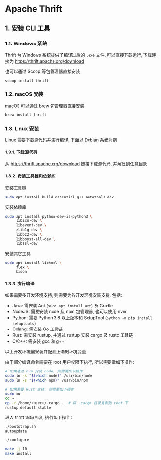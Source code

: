 # Apache Thrift

## 1. 安装 CLI 工具

### 1.1. Windows 系统

Thrift 为 Windows 系统提供了编译过后的 `.exe` 文件, 可以直接下载运行, 下载连接为 <https://thrift.apache.org/download>

也可以通过 Scoop 等包管理器直接安装

```bash
scoop install thrift
```

### 1.2. macOS 安装

macOS 可以通过 brew 包管理器直接安装

```bash
brew install thrift
```

### 1.3. Linux 安装

Linux 需要下载源代码并进行编译, 下面以 Debian 系统为例

#### 1.3.1. 下载源代码

从 <https://thrift.apache.org/download> 链接下载源代码, 并解压到任意目录

#### 1.3.2. 安装工具链和依赖库

安装工具链

```bash
sudo apt install build-essential g++ autotools-dev
```

安装依赖库

```bash
sudo apt install python-dev-is-python3 \
     libicu-dev \
     libevent-dev \
     zlib1g-dev \
     libbz2-dev \
     libboost-all-dev \
     libssl-dev
```

安装其它工具

```bash
sudo apt install libtool \
     flex \
     bison
```

#### 1.3.3. 执行编译

如果需要多开发环境支持, 则需要为各开发环境安装支持, 包括:

- Java: 需安装 Ant (`sudo apt install ant`) 及 Gradle
- NodeJS: 需要安装 node 及 npm 包管理器, 也可以使用 nvm
- Python: 需要 Python 3.8 以上版本和 SetupTool (`python -m pip install setuptools`)
- Golang: 需安装 Go 工具链
- Rust: 需安装 rustup, 并通过 rustup 安装 cargo 及 rustc 工具链
- C/C++: 需安装 gcc 和 g++

以上开发环境需安装并配置正确的环境变量

由于部分编译命令需要在 root 用户权限下执行, 所以需要做如下操作:

```bash
# 如果通过 nvm 安装 node, 则需要如下操作
sudo ln -s "$(which node)" /usr/bin/node
sudo ln -s "$(which npm)" /usr/bin/npm

# 如果需要 Rust 支持, 则需要如下操作
sudo su -
cd ~
cp -r /home/<user>/.cargo .  # 将 .cargo 目录复制到 root 下
rustup default stable
```

进入 thrift 源码目录, 执行如下操作:

```bash
./bootstrap.sh
autoupdate

./configure

make -j 10
make install
```
